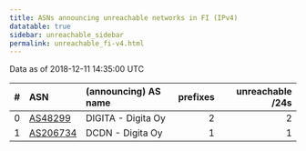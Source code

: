 ```yaml
---
title: ASNs announcing unreachable networks in FI (IPv4)
datatable: true
sidebar: unreachable_sidebar
permalink: unreachable_fi-v4.html
---
```


Data as of 2018-12-11 14:35:00 UTC


<div class="datatable-begin"></div>

|   # | ASN                                      | (announcing) AS name   |   prefixes |   unreachable /24s |
|----:|:-----------------------------------------|:-----------------------|-----------:|-------------------:|
|   0 | [AS48299](unreachable_AS48299-v4.html)   | DIGITA - Digita Oy     |          2 |                  2 |
|   1 | [AS206734](unreachable_AS206734-v4.html) | DCDN - Digita Oy       |          1 |                  1 |

<div class="datatable-end"></div>